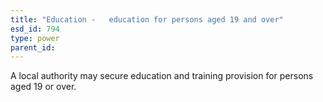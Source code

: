 ```yaml
---
title: "Education -   education for persons aged 19 and over"
esd_id: 794
type: power
parent_id:  
---
```


A local authority may secure education and training provision for persons aged 19 or over.

